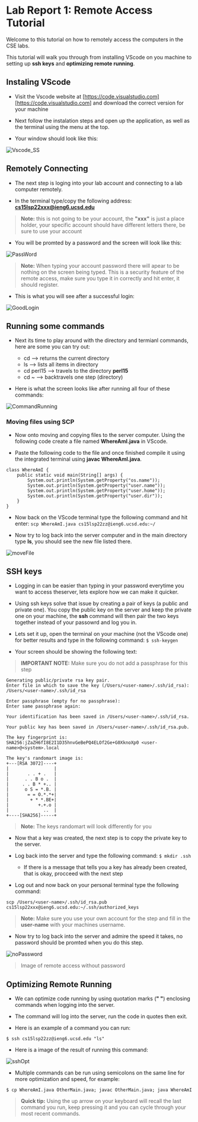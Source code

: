 # Lab Report 1: Remote Access Tutorial
Welcome to this tutorial on how to remotely access the computers in the CSE labs.

This tutorial will walk you through from installing VScode on you machine to setting up
**ssh keys** and **optimizing remote running**.

## Instaling VScode
* Visit the Vscode website at [https://code.visualstudio.com][https://code.visualstudio.com] and download the correct version for your machine

* Next follow the instalation steps and open up the application, as well as the terminal using the menu at the top.

* Your window should look like this:

![Vscode_SS](VScode_ss.png)

## Remotely Connecting
* The next step is loging into your lab account and connecting to a lab computer remotely.

* In the terminal type/copy the following address: **cs15lsp22xxx@ieng6.ucsd.edu**

> **Note:** this is not going to be your account, the **"xxx"** is just a place holder, your specific account should have different letters there, be sure to use your account

* You will be promted by a password and the screen will look like this:

![PassWord](password.png)

> **Note:** When typing your account password there will apear to be nothing on the screen being typed. This is a security feature of the remote access, make sure you type it in correctly and hit enter, it should register.

* This is what you will see after a successful login:

![GoodLogin](login_good.png)

## Running some commands
* Next its time to play around with the directory and termianl commands, here are some you can try out:
    * cd --> returns the current directory
    * ls --> lists all items in directory
    * cd perl15 --> travels to the directory **perl15**
    * cd ~ --> backtravels one step (directory)

* Here is what the screen looks like after running all four of these commands:

![CommandRunning](command_running.png)

### Moving files using SCP
* Now onto moving and copying files to the server computer. Using the following code create a file named
**WhereAmI.java** in VScode.

* Paste the following code to the file and once finished compile it using the integrated terminal using **javac WhereAmI.java**.

```
class WhereAmI {
    public static void main(String[] args) {
        System.out.println(System.getProperty("os.name"));
        System.out.println(System.getProperty("user.name"));
        System.out.println(System.getProperty("user.home"));
        System.out.println(System.getProperty("user.dir"));
    }
}
```
* Now back on the VScode terminal type the following command and hit enter:
`scp WhereAmI.java cs15lsp22zz@ieng6.ucsd.edu:~/`

* Now try to log back into the server computer and in the main directory type **ls**, you should see the new file listed there.

![moveFile](moveFile.png)

## SSH keys
* Logging in can be easier than typing in your password everytime you want to access theserver, lets explore how we can make it quicker.

* Using ssh keys solve that issue by creating a pair of keys (a public and private one). You copy the public key on the server and keep the private one on your machine, the **ssh** command will then pair the two keys together instead of your passowrd and log you in.

* Lets set it up, open the terminal on your machine (not the VScode one) for better results and type in the following command: `$ ssh-keygen`

* Your screen should be showing the following text:

> **IMPORTANT NOTE:** Make sure you do not add a passphrase for this step

```
Generating public/private rsa key pair.
Enter file in which to save the key (/Users/<user-name>/.ssh/id_rsa): /Users/<user-name>/.ssh/id_rsa

Enter passphrase (empty for no passphrase): 
Enter same passphrase again: 

Your identification has been saved in /Users/<user-name>/.ssh/id_rsa.

Your public key has been saved in /Users/<user-name>/.ssh/id_rsa.pub.

The key fingerprint is:
SHA256:jZaZH6fI8E2I1D35hnvGeBePQ4ELOf2Ge+G0XknoXp0 <user-name>@<system>.local

The key's randomart image is:
+---[RSA 3072]----+
|                 |
|       . . + .   |
|      . . B o .  |
|     . . B * +.. |
|      o S = *.B. |
|       = = O.*.*+|
|        + * *.BE+|
|           +.+.o |
|             ..  |
+----[SHA256]-----+
```
> **Note:** The keys randomart will look differently for you

* Now that a key was created, the next step is to copy the private key to the server.

* Log back into the server and type the following command: `$ mkdir .ssh`
    * If there is a message that tells you a key has already been created, that is okay, procceed with the next step

* Log out and now back on your personal terminal type the following command:
```
scp /Users/<user-name>/.ssh/id_rsa.pub cs15lsp22xxx@ieng6.ucsd.edu:~/.ssh/authorized_keys
```
> **Note:** Make sure you use your own account for the step and fill in the **user-name** with your machines username.

* Now try to log back into the server and admire the speed it takes, no password should be promted when you do this step.

![noPassword](noPassword.png)
> Image of remote access without password

## Optimizing Remote Running
* We can optimize code running by using quotation marks (**" "**) enclosing commands when logging into the server.

* The command will log into the server, run the code in quotes then exit.

* Here is an example of a command you can run:

`$ ssh cs15lsp22zz@ieng6.ucsd.edu "ls"`

* Here is a image of the result of running this command:

![sshOpt](sshOpt.png)

* Multiple commands can be run using semicolons on the same line for more optimization and speed, for example: 

`$ cp WhereAmI.java OtherMain.java; javac OtherMain.java; java WhereAmI `

> **Quick tip:** Using the up arrow on your keyboard will recall the last command you run, keep pressing it and you can cycle through your most recent commands. 


